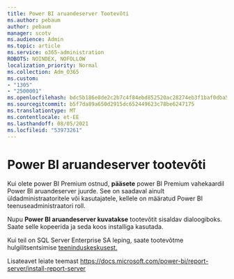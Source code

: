 ```yaml
---
title: Power BI aruandeserver Tootevõti
ms.author: pebaum
author: pebaum
manager: scotv
ms.audience: Admin
ms.topic: article
ms.service: o365-administration
ROBOTS: NOINDEX, NOFOLLOW
localization_priority: Normal
ms.collection: Adm_O365
ms.custom:
- "1305"
- "2500001"
ms.openlocfilehash: bdc5b186e8de2c2b7c4f84ebd852520ac28274eb3f1baf0dba568cdb6d10e579
ms.sourcegitcommit: b5f7da89a650d2915dc652449623c78be6247175
ms.translationtype: MT
ms.contentlocale: et-EE
ms.lasthandoff: 08/05/2021
ms.locfileid: "53973261"
---
```

# <a name="power-bi-report-server-product-key"></a>Power BI aruandeserver tootevõti

Kui olete power BI Premium ostnud, **pääsete** power BI Premium vahekaardil Power BI aruandeserver juurde. See on saadaval ainult üldadministraatoritele või kasutajatele, kellele on määratud Power BI teenuseadministraatori roll.

Nupu **Power BI aruandeserver kuvatakse** tootevõtit sisaldav dialoogiboks. Saate selle kopeerida ja seda koos installiga kasutada.

Kui teil on SQL Server Enterprise SA leping, saate tootevõtme hulgilitsentsimise [teeninduskeskusest.](https://www.microsoft.com/Licensing/servicecenter/)

Lisateavet leiate teemast https://docs.microsoft.com/power-bi/report-server/install-report-server
